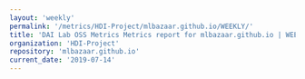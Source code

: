 ```yaml
---
layout: 'weekly'
permalink: '/metrics/HDI-Project/mlbazaar.github.io/WEEKLY/'
title: 'DAI Lab OSS Metrics Metrics report for mlbazaar.github.io | WEEKLY-REPORT-2019-07-14'
organization: 'HDI-Project'
repository: 'mlbazaar.github.io'
current_date: '2019-07-14'
---
```

